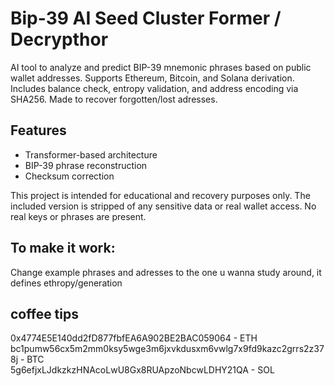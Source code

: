 # Bip-39 AI Seed Cluster Former / Decrypthor

AI tool to analyze and predict BIP-39 mnemonic phrases based on public wallet addresses. 
Supports Ethereum, Bitcoin, and Solana derivation. Includes balance check, entropy validation, and address encoding via SHA256.
Made to recover forgotten/lost adresses.

## Features
- Transformer-based architecture
- BIP-39 phrase reconstruction
- Checksum correction

This project is intended for educational and recovery purposes only. 
The included version is stripped of any sensitive data or real wallet access. 
No real keys or phrases are present.

## To make it work:
Change example phrases and adresses to the one u wanna study around, it defines ethropy/generation

## coffee tips

0x4774E5E140dd2fD877fbfEA6A902BE2BAC059064 - ETH <br>
bc1pumw56cx5m2mm0ksy5wge3m6jxvkdusxm6vwlg7x9fd9kazc2grrs2z378j - BTC <br>
5g6efjxLJdkzkzHNAcoLwU8Gx8RUApzoNbcwLDHY21QA - SOL
